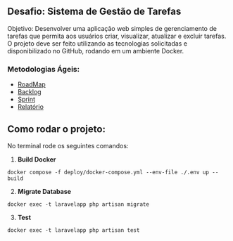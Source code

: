## Desafio: Sistema de Gestão de Tarefas

Objetivo: Desenvolver uma aplicação web simples de gerenciamento de tarefas que permita aos usuários criar, visualizar, atualizar e excluir tarefas. O projeto deve ser feito utilizando as tecnologias solicitadas e disponibilizado no GitHub, rodando em um ambiente Docker.

### Metodologias Ágeis:

- [RoadMap](RoadMap.pdf)
- [Backlog](Backlog.pdf)
- [Sprint](Sprints.pdf)
- [Relatório](Relatório.pdf)

## Como rodar o projeto:

No terminal rode os seguintes comandos:

1. **Build Docker**
```
docker compose -f deploy/docker-compose.yml --env-file ./.env up --build
```

2. **Migrate Database**
```
docker exec -t laravelapp php artisan migrate
```

3. **Test**
```
docker exec -t laravelapp php artisan test
```

